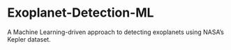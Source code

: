 # Exoplanet-Detection-ML
A Machine Learning-driven approach to detecting exoplanets using NASA’s Kepler dataset.
